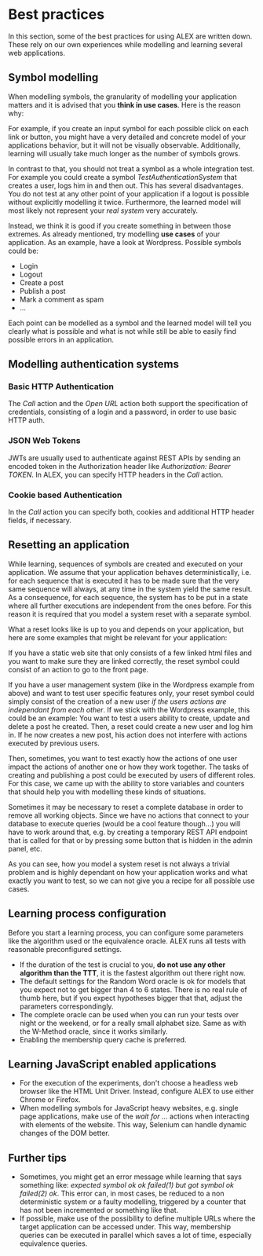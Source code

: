 # Best practices

In this section, some of the best practices for using ALEX are written down. These rely on our own experiences while modelling and learning several web applications.


## Symbol modelling

When modelling symbols, the granularity of modelling your application matters and it is advised that you **think in use cases**. Here is the reason why:

For example, if you create an input symbol for each possible click on each link or button, you might have a very detailed and concrete model of your applications behavior, but it will not be visually observable. 
Additionally, learning will usually take much longer as the number of symbols grows.

In contrast to that, you should not treat a symbol as a whole integration test. 
For example you could create a symbol _TestAuthenticationSystem_ that creates a user, logs him in and then out. 
This has several disadvantages. 
You do not test at any other point of your application if a logout is possible without explicitly modelling it twice. 
Furthermore, the learned model will most likely not represent your _real system_ very accurately.  

Instead, we think it is good if you create something in between those extremes. 
As already mentioned, try modelling **use cases** of your application. 
As an example, have a look at Wordpress. 
Possible symbols could be:

- Login
- Logout
- Create a post
- Publish a post
- Mark a comment as spam
- ...

Each point can be modelled as a symbol and the learned model will tell you clearly what is possible and what is not while still be able to easily find possible errors in an application.


## Modelling authentication systems

### Basic HTTP Authentication

The *Call* action and the *Open URL* action both support the specification of credentials, consisting of a login and a password, in order to use basic HTTP auth.

### JSON Web Tokens

JWTs are usually used to authenticate against REST APIs by sending an encoded token in the Authorization header like *Authorization: Bearer TOKEN*. 
In ALEX, you can specify HTTP headers in the *Call* action.

### Cookie based Authentication

In the *Call* action you can specify both, cookies and additional HTTP header fields, if necessary.


## Resetting an application

While learning, sequences of symbols are created and executed on your application. 
We assume that your application behaves deterministically, i.e. for each sequence that is executed it has to be made sure that the very same sequence will always, at any time in the system yield the same result. 
As a consequence, for each sequence, the system has to be put in a state where all further executions are independent from the ones before.
For this reason it is required that you model a system reset with a separate symbol.

What a reset looks like is up to you and depends on your application, but here are some examples that might be relevant for your application:

If you have a static web site that only consists of a few linked html files and you want to make sure they are linked correctly, the reset symbol could consist of an action to go to the front page.

If you have a user management system (like in the Wordpress example from above) and want to test user specific features only, your reset symbol could simply consist of the creation of a new user _if the users actions are independant from each other_. 
If we stick with the Wordpress example, this could be an example: You want to test a users ability to create, update and delete a post he created. Then, a reset could create a new user and log him in. If he now creates a new post, his action does not interfere with actions executed by previous users.

Then, sometimes, you want to test exactly how the actions of one user impact the actions of another one or how they work together. 
The tasks of creating and publishing a post could be executed by users of different roles. 
For this case, we came up with the ability to store variables and counters that should help you with modelling these kinds of situations.

Sometimes it may be necessary to reset a complete database in order to remove all working objects. 
Since we have no actions that connect to your database to execute queries (would be a cool feature though...) you will have to work around that, e.g. by creating a temporary REST API endpoint that is called for that or by pressing some button that is hidden in the admin panel, etc.

As you can see, how you model a system reset is not always a trivial problem and is highly dependant on how your application works and what exactly you want to test, so we can not give you a recipe for all possible use cases.


## Learning process configuration

Before you start a learning process, you can configure some parameters like the algorithm used or the equivalence oracle. ALEX runs all tests with reasonable preconfigured settings.

- If the duration of the test is crucial to you, **do not use any other algorithm than the TTT**, it is the fastest algorithm out there right now.
- The default settings for the Random Word oracle is ok for models that you expect not to get bigger than 4 to 6 states. There is no real rule of thumb here, but if you expect hypotheses bigger that that, adjust the parameters correspondingly.
- The complete oracle can be used when you can run your tests over night or the weekend, or for a really small alphabet size. Same as with the W-Method oracle, since it works similarly.
- Enabling the membership query cache is preferred.


## Learning JavaScript enabled applications

- For the execution of the experiments, don't choose a headless web browser like the HTML Unit Driver. Instead, configure ALEX to use either Chrome or Firefox.
- When modelling symbols for JavaScript heavy websites, e.g. single page applications, make use of the *wait for ...* actions when interacting with elements of the website. This way, Selenium can handle dynamic changes of the DOM better.


## Further tips

- Sometimes, you might get an error message while learning that says something like: *expected symbol ok ok failed(1) but got symbol ok failed(2) ok*. This error can, in most cases, be reduced to a non deterministic system or a faulty modelling, triggered by a counter that has not been incremented or something like that.
- If possible, make use of the possibility to define multiple URLs where the target application can be accessed under. This way, membership queries can be executed in parallel which saves a lot of time, especially equivalence queries. 